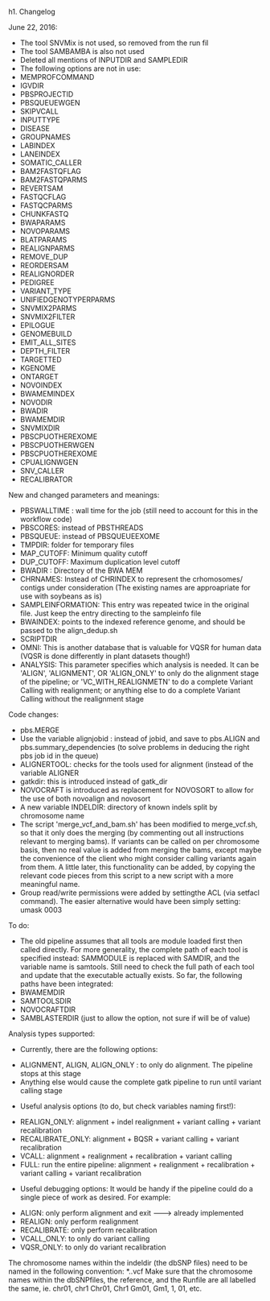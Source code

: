 h1. Changelog

June 22, 2016:
- The tool SNVMix is not used, so removed from the run fil
- The tool SAMBAMBA is also not used
- Deleted all mentions of INPUTDIR and SAMPLEDIR 
- The following options are not in use:
-  	MEMPROFCOMMAND 
- 	IGVDIR
- 	PBSPROJECTID 
-	PBSQUEUEWGEN    
- 	SKIPVCALL
- 	INPUTTYPE 
- 	DISEASE 
- 	GROUPNAMES	
- 	LABINDEX 
- 	LANEINDEX
- 	SOMATIC_CALLER
- 	BAM2FASTQFLAG
- 	BAM2FASTQPARMS
- 	REVERTSAM
- 	FASTQCFLAG
- 	FASTQCPARMS
- 	CHUNKFASTQ
- 	BWAPARAMS
- 	NOVOPARAMS
- 	BLATPARAMS
- 	REALIGNPARMS
- 	REMOVE_DUP
- 	REORDERSAM
- 	REALIGNORDER
- 	PEDIGREE
- 	VARIANT_TYPE
- 	UNIFIEDGENOTYPERPARMS
- 	SNVMIX2PARMS
- 	SNVMIX2FILTER 
- 	EPILOGUE
- 	GENOMEBUILD
- 	EMIT_ALL_SITES
- 	DEPTH_FILTER
- 	TARGETTED
- 	KGENOME
-	ONTARGET
-	NOVOINDEX
-	BWAMEMINDEX
-	NOVODIR
- 	BWADIR
-	BWAMEMDIR
- 	SNVMIXDIR
- 	PBSCPUOTHEREXOME
- 	PBSCPUOTHERWGEN
- 	PBSCPUOTHEREXOME
- 	CPUALIGNWGEN
- 	SNV_CALLER
- 	RECALIBRATOR

New and changed parameters and meanings:
- PBSWALLTIME : wall time for the job (still need to account for this in the workflow code)
- PBSCORES: instead of PBSTHREADS
- PBSQUEUE: instead of PBSQUEUEEXOME
- TMPDIR: folder for temporary files
- MAP_CUTOFF: Minimum quality cutoff
- DUP_CUTOFF: Maximum duplication level cutoff
- BWADIR : Directory of the BWA MEM
- CHRNAMES: Instead of CHRINDEX to represent the crhomosomes/ contigs under consideration (The existing names are approapriate for use with soybeans as is)
- SAMPLEINFORMATION: This entry was repeated twice in the original file. Just keep the entry directing to the sampleinfo file
- BWAINDEX: points to the indexed reference genome, and should be passed to the align_dedup.sh
- SCRIPTDIR
- OMNI: This is another database that is valuable for VQSR for human data (VQSR is done differently in plant datasets though!)
- ANALYSIS: This parameter specifies which analysis is needed. It can be 'ALIGN', 'ALIGNMENT', OR 'ALIGN_ONLY' to only do the alignment stage of the pipeline; or 'VC_WITH_REALIGNMETN' to do a complete Variant Calling with realignment; or anything else to do a complete Variant Calling without the realignment stage

Code changes:
- pbs.MERGE
- Use the variable alignjobid : instead of jobid, and save to pbs.ALIGN and pbs.summary_dependencies (to solve problems in deducing the right pbs job id in the queue)
- ALIGNERTOOL: checks for the tools used for alignment (instead of the variable ALIGNER 
- gatkdir: this is introduced instead of gatk_dir
- NOVOCRAFT is introduced as replacement for NOVOSORT to allow for the use of both novoalign and novosort
- A new variable INDELDIR: directory of known indels split by chromosome name
- The script 'merge_vcf_and_bam.sh' has been modified to merge_vcf.sh, so that it only does the merging (by commenting out all instructions relevant to merging bams). If variants can be called on per chromosome basis, then no real value is added from merging the bams, except maybe the convenience of the client who might consider calling variants again from them. A little later, this functionality can be added, by copying the relevant code pieces from this script to a new script with a more meaningful name. 
- Group read/write permissions were added by settingthe ACL (via setfacl command). The easier alternative would have been simply setting:  umask 0003

To do:
- The old pipeline assumes that all tools are module loaded first then called directly. For more generality, the complete path of each tool is specified instead: SAMMODULE is replaced with SAMDIR, and the variable name is samtools. Still need to check the full path of each tool and update that the executable actually exists. So far, the following paths have been integrated:
-	BWAMEMDIR
-	SAMTOOLSDIR
-	NOVOCRAFTDIR
-	SAMBLASTERDIR (just to allow the option, not sure if will be of value)

Analysis types supported:
* Currently, there are the following options:
-  ALIGNMENT, ALIGN, ALIGN_ONLY : to only do alignment. The pipeline stops at this stage
-  Anything else would cause the complete gatk pipeline to run until variant calling stage

* Useful analysis options (to do, but check variables naming first!):
-  REALIGN_ONLY: alignment + indel realignment + variant calling + variant recalibration
-  RECALIBRATE_ONLY: alignment + BQSR + variant calling + variant recalibration
-  VCALL: alignment + realignment + recalibration + variant calling
-  FULL: run the entire pipeline: alignment + realignment + recalibration + variant calling + variant recalibration

* Useful debugging options:
It would be handy if the pipeline could do a single piece of work as desired. For example:
-  ALIGN: only perform alignment and exit ---> already implemented
-  REALIGN: only perform realignment
-  RECALIBRATE: only perform recalibration
-  VCALL_ONLY: to only do variant calling
-  VQSR_ONLY: to only do variant recalibration

The chromosome names within the indeldir (the dbSNP files) need to be named in the following convention: *.<chrnumber>.vcf
Make sure that the chromosome names within the dbSNPfiles, the reference, and the Runfile are all labelled the same, ie. chr01, chr1 Chr01, Chr1  Gm01, Gm1, 1, 01,  etc.
